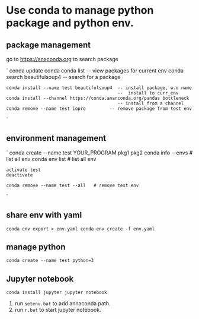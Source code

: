 # Use conda to manage python package and python env.

## package management

go to https://anaconda.org to search package

`
    conda update conda
    conda list                   -- view packages for current env
    conda search beautifulsoup4  -- search for a package

    conda install --name test beautifulsoup4  -- install package, w.o name
                                              --  install to curr_env
    conda install --channel https://conda.ananconda.org/pandas bottleneck
                                              -- install from a channel
    conda remove --name test iopro         -- remove package from test env
`

## environment management
`
    conda create --name test YOUR_PROGRAM pkg1 pkg2
    conda info --envs  # list all env
    conda env list     # list all env

    activate test
    deactivate

    conda remove --name test --all   # remove test env
`

## share env with yaml
`
    conda env export > env.yaml
    conda env create -f env.yaml
`

## manage python
`
    conda create --name test python=3
`


## Jupyter notebook
`
    conda install jupyter
    jupyter notebook
`

1. run `setenv.bat` to add annaconda path.
2. run `r.bat` to start jupyter notebook.
